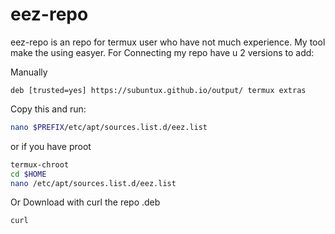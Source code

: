 # eez-repo

eez-repo is an repo for termux user who have not much experience. My tool make the using easyer. For Connecting my repo have u 2 versions to add:


Manually
```
deb [trusted=yes] https://subuntux.github.io/output/ termux extras
```
Copy this and run:
```bash
nano $PREFIX/etc/apt/sources.list.d/eez.list
```
or if you have proot
```bash
termux-chroot
cd $HOME
nano /etc/apt/sources.list.d/eez.list
```

Or Download with curl the repo .deb
```bash
curl 
